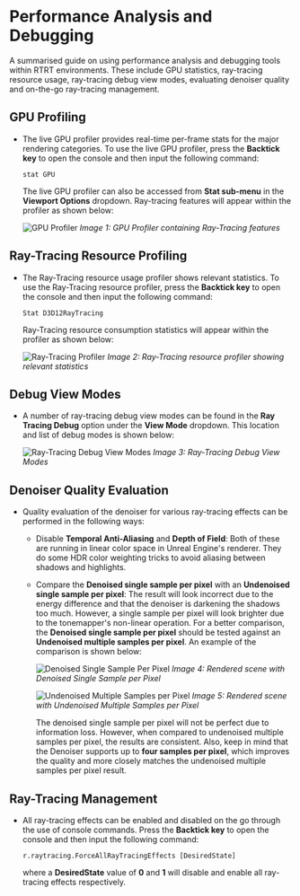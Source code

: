 # Performance Analysis and Debugging

A summarised guide on using performance analysis and debugging tools within RTRT environments. These include GPU statistics, ray-tracing resource usage, ray-tracing debug view modes, evaluating denoiser quality and on-the-go ray-tracing management.

## GPU Profiling
* The live GPU profiler provides real-time per-frame stats for the major rendering categories. To use the live GPU profiler, press the **Backtick key** to open the console and then input the following command:
  
  ```
  stat GPU
  ```

  The live GPU profiler can also be accessed from **Stat sub-menu** in the **Viewport Options** dropdown. Ray-tracing features will appear within the profiler as shown below:
  
  ![GPU Profiler](https://docs.unrealengine.com/Images/Engine/Rendering/RayTracing/GPUStats1.jpg)
  *Image 1: GPU Profiler containing Ray-Tracing features*

## Ray-Tracing Resource Profiling
* The Ray-Tracing resource usage profiler shows relevant statistics. To use the Ray-Tracing resource profiler, press the **Backtick key** to open the console and then input the following command:
  
  ```
  Stat D3D12RayTracing
  ```

  Ray-Tracing resource consumption statistics will appear within the profiler as shown below:
  
  ![Ray-Tracing Profiler](https://docs.unrealengine.com/Images/Engine/Rendering/RayTracing/StatD3D12RayTracing.jpg)
  *Image 2: Ray-Tracing resource profiler showing relevant statistics*

## Debug View Modes
* A number of ray-tracing debug view modes can be found in the **Ray Tracing Debug** option under the **View Mode** dropdown. This location and list of debug modes is shown below:

  ![Ray-Tracing Debug View Modes](https://docs.unrealengine.com/Images/Engine/Rendering/RayTracing/RT_DebugOptions.png)
  *Image 3: Ray-Tracing Debug View Modes*

## Denoiser Quality Evaluation
* Quality evaluation of the denoiser for various ray-tracing effects can be performed in the following ways:

  * Disable **Temporal Anti-Aliasing** and **Depth of Field**: Both of these are running in linear color space in Unreal Engine's renderer. They do some HDR color weighting tricks to avoid aliasing between shadows and highlights.

  * Compare the **Denoised single sample per pixel** with an **Undenoised single sample per pixel**: The result will look incorrect due to the energy difference and that the denoiser is darkening the shadows too much. However, a single sample per pixel will look brighter due to the tonemapper's non-linear operation. For a better comparison, the **Denoised single sample per pixel** should be tested against an **Undenoised multiple samples per pixel**. An example of the comparison is shown below:

    ![Denoised Single Sample Per Pixel](https://docs.unrealengine.com/Images/Engine/Rendering/RayTracing/RT_Denoiser_SingleSample.jpg)
    *Image 4: Rendered scene with Denoised Single Sample per Pixel*

    ![Undenoised Multiple Samples per Pixel](https://docs.unrealengine.com/Images/Engine/Rendering/RayTracing/RT_Denoiser_MultiSamples.jpg)
    *Image 5: Rendered scene with Undenoised Multiple Samples per Pixel*

    The denoised single sample per pixel will not be perfect due to information loss. However, when compared to undenoised multiple samples per pixel, the results are consistent. Also, keep in mind that the Denoiser supports up to **four samples per pixel**, which improves the quality and more closely matches the undenoised multiple samples per pixel result.

## Ray-Tracing Management
* All ray-tracing effects can be enabled and disabled on the go through the use of console commands. Press the **Backtick key** to open the console and then input the following command:
  
    ```
    r.raytracing.ForceAllRayTracingEffects [DesiredState]
    ```

    where a **DesiredState** value of **0** and **1** will disable and enable all ray-tracing effects respectively.